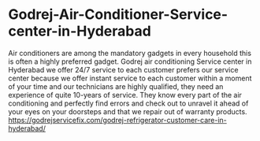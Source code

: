 # Godrej-Air-Conditioner-Service-center-in-Hyderabad
Air conditioners are among the mandatory gadgets in every household this is often a highly preferred gadget. Godrej air conditioning Service center in Hyderabad we offer 24/7 service to each customer prefers our service center because we offer instant service to each customer within a moment of your time and our technicians are highly qualified, they need an experience of quite 10-years of service. They know every part of the air conditioning and perfectly find errors and check out to unravel it ahead of your eyes on your doorsteps and that we repair out of warranty products. https://godrejservicefix.com/godrej-refrigerator-customer-care-in-hyderabad/

